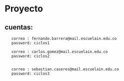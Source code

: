 # Proyecto
## cuentas:

       correo : fernando.barrera@mail.escuelain.edu.co
       password: ciclos1
       
       correo : carlos.gomez@mail.escuelain.edu.co
       password: ciclos2
       
         
       correo : sebastian.caseres@mail.escuelain.edu.co
       password: ciclos3
       
       

